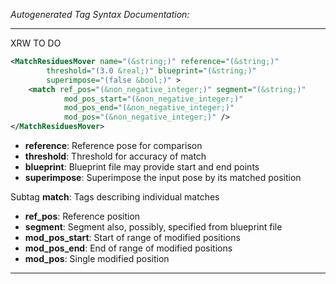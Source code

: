_Autogenerated Tag Syntax Documentation:_

---
XRW TO DO

```xml
<MatchResiduesMover name="(&string;)" reference="(&string;)"
        threshold="(3.0 &real;)" blueprint="(&string;)"
        superimpose="(false &bool;)" >
    <match ref_pos="(&non_negative_integer;)" segment="(&string;)"
            mod_pos_start="(&non_negative_integer;)"
            mod_pos_end="(&non_negative_integer;)"
            mod_pos="(&non_negative_integer;)" />
</MatchResiduesMover>
```

-   **reference**: Reference pose for comparison
-   **threshold**: Threshold for accuracy of match
-   **blueprint**: Blueprint file may provide start and end points
-   **superimpose**: Superimpose the input pose by its matched position


Subtag **match**:   Tags describing individual matches

-   **ref_pos**: Reference position
-   **segment**: Segment also, possibly, specified from blueprint file
-   **mod_pos_start**: Start of range of modified positions
-   **mod_pos_end**: End of range of modified positions
-   **mod_pos**: Single modified position

---

